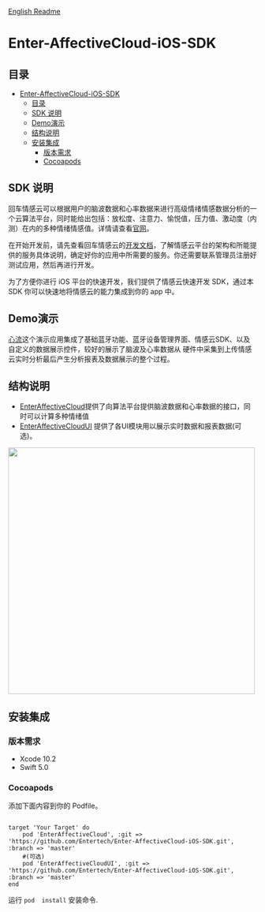 [English Readme](/README_EN.md)

# Enter-AffectiveCloud-iOS-SDK

## 目录

- [Enter-AffectiveCloud-iOS-SDK](#enter-affectivecloud-ios-sdk)
  - [目录](#目录)
  - [SDK 说明](#sdk-说明)
  - [Demo演示](#demo演示)
  - [结构说明](#结构说明)
  - [安装集成](#安装集成)
    - [版本需求](#版本需求)
    - [Cocoapods](#cocoapods)

## SDK 说明

回车情感云可以根据用户的脑波数据和心率数据来进行高级情绪情感数据分析的一个云算法平台，同时能给出包括：放松度、注意力、愉悦值，压力值、激动度（内测）在内的多种情绪情感值。详情请查看[官网](https://www.entertech.cn)。

在开始开发前，请先查看回车情感云的[开发文档](https://docs.affectivecloud.com)，了解情感云平台的架构和所能提供的服务具体说明，确定好你的应用中所需要的服务。你还需要联系管理员注册好测试应用，然后再进行开发。

为了方便你进行 iOS 平台的快速开发，我们提供了情感云快速开发 SDK，通过本 SDK 你可以快速地将情感云的能力集成到你的 app 中。

## Demo演示

[心流](https://github.com/Entertech/Enter-AffectiveCloud-Demo-iOS.git)这个演示应用集成了基础蓝牙功能、蓝牙设备管理界面、情感云SDK、以及自定义的数据展示控件，较好的展示了脑波及心率数据从 硬件中采集到上传情感云实时分析最后产生分析报表及数据展示的整个过程。

## 结构说明

- [EnterAffectiveCloud](EnterAffectiveCloud/)提供了向算法平台提供脑波数据和心率数据的接口，同时可以计算多种情绪值
- [EnterAffectiveCloudUI](UI/EnterAffectiveCloudUI/) 提供了各UI模块用以展示实时数据和报表数据(可选)。

<img src="https://github.com/Entertech/Enter-AffectiveCloud-iOS-SDK/blob/master/img/6.png" width="500">

## 安装集成

### 版本需求
- Xcode 10.2
- Swift 5.0

### Cocoapods

添加下面内容到你的 Podfile。

```

target 'Your Target' do
    pod 'EnterAffectiveCloud', :git => 'https://github.com/Entertech/Enter-AffectiveCloud-iOS-SDK.git', :branch => 'master'
    #(可选)
    pod 'EnterAffectiveCloudUI', :git => 'https://github.com/Entertech/Enter-AffectiveCloud-iOS-SDK.git', :branch => 'master' 
end
```
运行 `pod  install` 安装命令.


